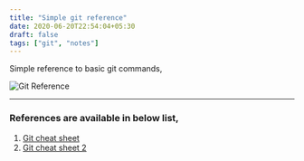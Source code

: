 ```yaml
---
title: "Simple git reference"
date: 2020-06-20T22:54:04+05:30
draft: false
tags: ["git", "notes"]
---
```

Simple reference to basic git commands,

![Git Reference](/img/git.jpg)

---
<!--more-->
### References are available in below list,

1. [Git cheat sheet](https://education.github.com/git-cheat-sheet-education.pdf)
2. [Git cheat sheet 2 ](https://about.gitlab.com/images/press/git-cheat-sheet.pdf)


